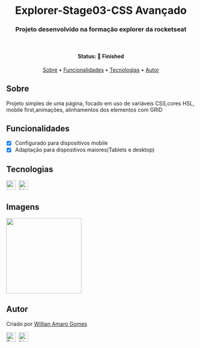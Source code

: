 <h1 align="center">
	Explorer-Stage03-CSS Avançado
</h1>

<h3 align="center">
	Projeto desenvolvido na  formação explorer da rocketseat
</h3>&nbsp;

<h4 align="center">
	Status: 🚀 Finished
</h4>

<p align="center">
	<a href="#sobre">Sobre</a> •
	<a href="#funcionalidades">Funcionalidades</a> •
	<a href="#tecnologias">Tecnologias</a> •
	<a href="#autor">Autor</a> 
</p>

## Sobre

Projeto simples de uma página, focado em uso de variáveis CSS,cores HSL, mobile first,animações, alinhamentos dos elementos com GRID

## Funcionalidades

- [x] Configurado para dispositivos mobile
- [x] Adaptação para dispositivos maiores(Tablets e desktop)

## Tecnologias

<img src="https://img.shields.io/badge/Css3-05122A?style=flat&logo=css3" alt="css3 Badge" height="25">&nbsp;
<img src="https://img.shields.io/badge/Html5-05122A?style=flat&logo=html5" alt="html5 Badge" height="25">&nbsp;

## Imagens

<img src="./gitImg/127.0.0.1_5500_Projeto02_(Moto G4).png" height="auto" width="200" />


## Autor

Criado por [Willian Amaro Gomes](https://github.com/williangomesdev)

<a href="mailto:willianamaroti@gmail.com" target="_blank"><img src="https://img.shields.io/badge/willianamaroti@gmail.com-D14836?style=flat&logo=gmail&logoColor=white" alt="Email Badge" height="25"></a>&nbsp;
<a href="https://www.linkedin.com/in/williangomesdev" target="_blank"><img src="https://img.shields.io/badge/williangomesdev-0077B5?style=flat&logo=linkedin&logoColor=white" alt="LinkedIn Badge" height="25"></a>&nbsp;
<br clear="left"/>
